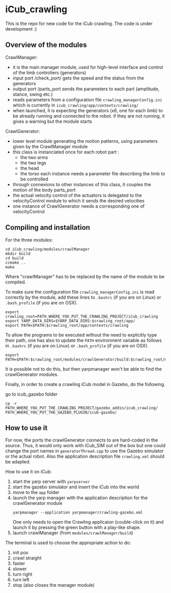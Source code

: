 # iCub_crawling

This is the repo for new code for the iCub crawling. The code is under development :)


## Overview of the modules

CrawlManager:

- it is the main manager module, used for high-level interface and control of the limb controllers (generators)
- input port /check_port/ gets the speed and the status from the generators
- output port /parts_port sends the parameters to each part (amplitude, stance, swing etc.)
- reads parameters from a configuration file `crawling_managerConfig.ini` which is currently in `icub_crawling/app/contexts/crawling/`
- when launched, it is expecting the generators (x6, one for each limb) to be already running and connected to the robot. if they are not running, it gives a warning but the module starts

CrawlGenerator:

- lower level module generating the motion patterns, using parameters given by the CrawlManager module
- this class is instanciated once for each robot part :
    - the two arms
    - the two legs
    - the head
    - the torso
    each instance needs a parameter file describing the limb to be controlled
- through connexions to other instances of this class, it couples the motion of the body parts_port
- the actual velocity control of  the actuators is delegated to the velocityControl module to which it sends the desired velocities
- one instance of CrawlGenerator needs a corresponding one of velocityControl


## Compiling and installation

For the three modules:

~~~shell
cd iCub_crawling/modules/crawlManager
mkdir build
cd build
ccmake ..
make
~~~

Where "crawlManager" has to be replaced by the name of the module to be compiled.

To make sure the configuration file `crawling_managerConfig.ini` is read correctly by the module, add these lines to `.bashrc` (if you are on Linux) or `.bash_profile` (if you are on OSX).
~~~
export crawling_root=PATH_WHERE_YOU_PUT_THE_CRAWLING_PROJECT/iCub_crawling
export YARP_DATA_DIRS=$YARP_DATA_DIRS:$crawling_root/app/
export PATH=$PATH:$crawling_root/app/contexts/crawling
~~~

To allow the programs to be executed without the need to explicitly type their path, one has also to update the `PATH` environment variable as follows in `.bashrc` (if you are on Linux) or `.bash_profile` (if you are on OSX).

~~~shell
export PATH=$PATH:$crawling_root/modules/crawlGenerator/build:$crawling_root/modules/crawlManager/build
~~~

It is possible not to do this, but then yarpmanager won't be able to find the crawlGenerator modules.


Finally, in order to create a crawling iCub model in Gazebo, do the following.

go to icub_gazebo folder
~~~shell
cp -r PATH_WHERE_YOU_PUT_THE_CRAWLING_PROJECT/gazebo_addin/icub_crawling/ PATH_WHERE_YOU_PUT_THE_GAZEBO_PLUGIN/icub-gazebo/
~~~


## How to use it

For now, the ports the crawlGenerator connects to are hard-coded in the source. Thus, it would only work with iCub_SIM out of the box but one could change the port names in `generatorThread.cpp` to use the Gazebo simulator or the actual robot. Also the application description file `crawling.xml` should be adapted.

How to use it on iCub:

1. start the yarp server with `yarpserver`
2. start the gazebo simulator and insert the iCub into the world
3. move to the `app` folder
4. launch the yarp manager with the application description for the crawlGenerator module
    ~~~
    yarpmanager --application yarpmanager/crawling-gazebo.xml
    ~~~
    One only needs to open the Crawling applicaion (couble-click on it) and launch it by pressing the green button with a play-like shape.
5. launch crawlManager (from `modules/crawlManager/build`)

The terminal is used to choose the appropriate action to do:

1. init pos
2. crawl straight
3. faster
4. slower
5. turn right
6. turn left
9. stop (also closes the manager module)

